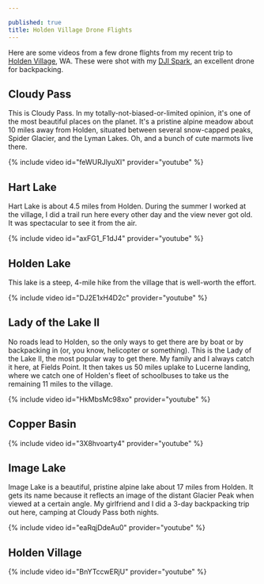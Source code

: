 ```yaml
---

published: true
title: Holden Village Drone Flights
---
```

Here are some videos from a few drone flights from my recent trip to [Holden Village](http://www.holdenvillage.org/), WA. These were shot with my [DJI Spark](https://store.dji.com/product/spark?gclid=Cj0KCQjwq7XMBRCDARIsAKVI5QZzhq3XNqAj3J4QCYkSOi-RAW1ypa-bhTpFarJQFxHTA6VF0MnCJFYaAjx7EALw_wcB), an excellent drone for backpacking.

## Cloudy Pass

This is Cloudy Pass. In my totally-not-biased-or-limited opinion, it's one of the most beautiful places on the planet. It's a pristine alpine meadow about 10 miles away from Holden, situated between several snow-capped peaks, Spider Glacier, and the Lyman Lakes. Oh, and a bunch of cute marmots live there.

{% include video id="feWURJlyuXI" provider="youtube" %}

## Hart Lake

Hart Lake is about 4.5 miles from Holden. During the summer I worked at the village, I did a trail run here every other day and the view never got old. It was spectacular to see it from the air.

{% include video id="axFG1_F1dJ4" provider="youtube" %}

## Holden Lake

This lake is a steep, 4-mile hike from the village that is well-worth the effort.

{% include video id="DJ2E1xH4D2c" provider="youtube" %}

## Lady of the Lake II

No roads lead to Holden, so the only ways to get there are by boat or by backpacking in (or, you know, helicopter or something). This is the Lady of the Lake II, the most popular way to get there. My family and I always catch it here, at Fields Point. It then takes us 50 miles uplake to Lucerne landing, where we catch one of Holden's fleet of schoolbuses to take us the remaining 11 miles to the village.

{% include video id="HkMbsMc98xo" provider="youtube" %}

## Copper Basin

{% include video id="3X8hvoarty4" provider="youtube" %}

## Image Lake

Image Lake is a beautiful, pristine alpine lake about 17 miles from Holden. It gets its name because it reflects an image of the distant Glacier Peak when viewed at a certain angle. My girlfriend and I did a 3-day backpacking trip out here, camping at Cloudy Pass both nights.

{% include video id="eaRqjDdeAu0" provider="youtube" %}

## Holden Village

{% include video id="BnYTccwERjU" provider="youtube" %}
